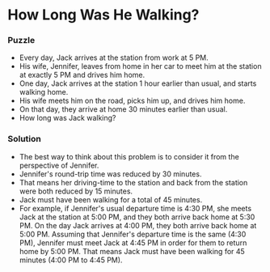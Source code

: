 # How Long Was He Walking?

### Puzzle 

* Every day, Jack arrives at the station from work at 5 PM.
* His wife, Jennifer, leaves from home in her car to meet him at the station at exactly 5 PM and drives him home.
* One day, Jack arrives at the station 1 hour earlier than usual, and starts walking home.
* His wife meets him on the road, picks him up, and drives him home.
* On that day, they arrive at home 30 minutes earlier than usual.
* How long was Jack walking? 

### Solution

* The best way to think about this problem is to consider it from the perspective of Jennifer.
* Jennifer's round-trip time was reduced by 30 minutes.
* That means her driving-time to the station and back from the station were both reduced by 15 minutes.
* Jack must have been walking for a total of 45 minutes.
* For example, if Jennifer's usual departure time is 4:30 PM, she meets Jack at the station at 5:00 PM, and they both arrive back home at 5:30 PM. On the day Jack arrives at 4:00 PM, they both arrive back home at 5:00 PM. Assuming that Jennifer's departure time is the same (4:30 PM), Jennifer must meet Jack at 4:45 PM in order for them to return home by 5:00 PM. That means Jack must have been walking for 45 minutes (4:00 PM to 4:45 PM).
